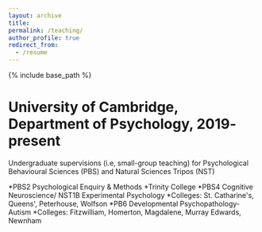 ```yaml
---
layout: archive
title: 
permalink: /teaching/
author_profile: true
redirect_from:
  - /resume
---
```


{% include base_path %}

University of Cambridge, Department of Psychology, 2019- present
====
Undergraduate supervisions (i.e, small-group teaching) for Psychological Behavioural Sciences (PBS) and Natural Sciences Tripos (NST)

*PBS2 Psychological Enquiry & Methods
  *Trinity College
*PBS4 Cognitive Neuroscience/ NST1B Experimental Psychology
  *Colleges: St. Catharine's, Queens', Peterhouse, Wolfson
*PB6 Developmental Psychopathology- Autism
  *Colleges: Fitzwilliam, Homerton, Magdalene, Murray Edwards, Newnham
